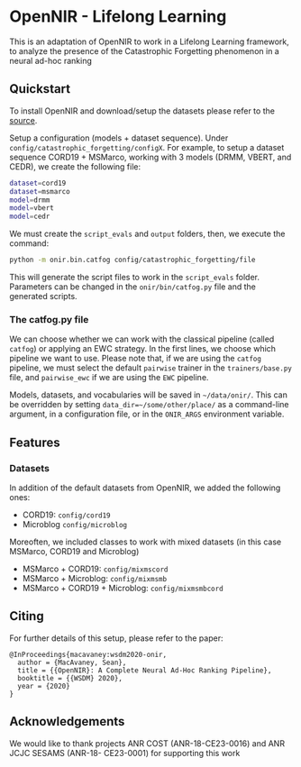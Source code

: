 # OpenNIR - Lifelong Learning

This is an adaptation of OpenNIR to work in a Lifelong Learning framework, to analyze the presence of the 
Catastrophic Forgetting phenomenon in a neural ad-hoc ranking


## Quickstart

To install OpenNIR and download/setup the datasets please refer to the [source](https://github.com/Georgetown-IR-Lab/OpenNIR).

Setup a configuration (models + dataset sequence). Under `config/catastrophic_forgetting/configX`.
For example, to setup a dataset sequence CORD19 + MSMarco, working with 3 models (DRMM, VBERT, and CEDR),
we create the following file:

```bash
dataset=cord19
dataset=msmarco
model=drmm
model=vbert
model=cedr
```

We must create the `script_evals` and `output` folders, then, we execute the command:
```bash
python -m onir.bin.catfog config/catastrophic_forgetting/file
```


This will generate the script files to work in the `script_evals` folder. 
Parameters can be changed in the `onir/bin/catfog.py` file and the generated scripts.

### The catfog.py file

We can choose whether we can work with the classical pipeline (called `catfog`) or applying an EWC strategy.
In the first lines, we choose which pipeline we want to use. Please note that, if we are using the `catfog` pipeline, we must select the default `pairwise` trainer in the `trainers/base.py` file, and `pairwise_ewc` if we are using the `EWC` pipeline.



Models, datasets, and vocabularies will be saved in `~/data/onir/`. This can be overridden by
setting `data_dir=~/some/other/place/` as a command-line argument, in a configuration file, or in
the `ONIR_ARGS` environment variable.


## Features

### Datasets

In addition of the default datasets from OpenNIR, we added the following ones:
 - CORD19: `config/cord19`
 - Microblog `config/microblog`

Moreoften, we included classes to work with mixed datasets (in this case MSMarco, CORD19 and Microblog)
 - MSMarco + CORD19: `config/mixmscord`
 - MSMarco + Microblog: `config/mixmsmb`
 - MSMarco + CORD19 + Microblog: `config/mixmsmbcord`



## Citing

For further details of this setup, please refer to the paper:

```
@InProceedings{macavaney:wsdm2020-onir,
  author = {MacAvaney, Sean},
  title = {{OpenNIR}: A Complete Neural Ad-Hoc Ranking Pipeline},
  booktitle = {{WSDM} 2020},
  year = {2020}
}
```
 
## Acknowledgements
We would like to thank projects ANR COST (ANR-18-CE23-0016) and ANR JCJC SESAMS (ANR-18- CE23-0001) for supporting this work
